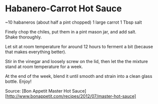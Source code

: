 Habanero-Carrot Hot Sauce
=========================

~10 habaneros (about half a pint chopped)
1 large carrot
1 Tbsp salt



Finely chop the chiles, put them in a pint mason jar, and add salt.  
Shake thoroughly.

Let sit at room temperature for around 12 hours to ferment a bit (because
that makes everything better).

Stir in the vinegar and loosely screw on the lid, then let the the mixture 
stand at room temperature for a week.

At the end of the week, blend it until smooth and strain into a clean glass
bottle. Enjoy!


Source: [Bon Appetit Master Hot Sauce][http://www.bonappetit.com/recipes/2012/07/master-hot-sauce]
